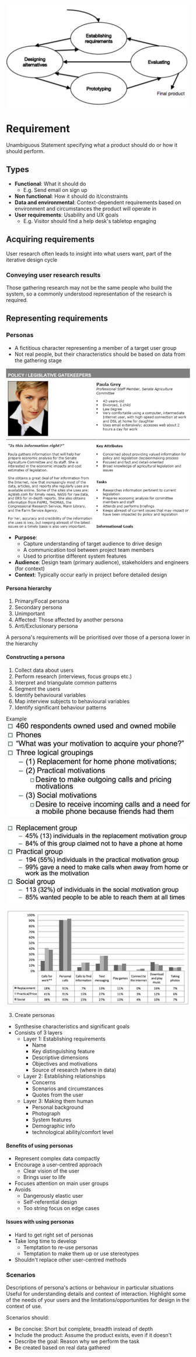 ![Iterative cycle](img/iterative_cycle.png)

# Requirement
Unambiguous Statement specifying what a product should do or how it should perform.

## Types
* **Functional**: What it should do
  * E.g. Send email on sign up
* **Non functional**: How it should do it/constraints
* **Data and environmental**: Context-dependent requirements based on environment and circumstances the product will operate in
* **User requirements**: Usability and UX goals
  * E.g. Visitor should find a help desk's tabletop engaging

## Acquiring requirements
User research often leads to insight into what users want, part of the iterative design cycle

### Conveying user research results
Those gathering research may not be the same people who build the system, so a commonly understood representation of the research is required.

## Representing requirements

### Personas
* A fictitious character representing a member of a target user group
* Not real people, but their characteristics should be based on data from the gathering stage

![Persona example](img/persona_example.png)

* **Purpose**:
  * Capture understanding of target audience to drive design
  * A communication tool between project team members
  * Used to prioritise different system features
* **Audience**: Design team (primary audience), stakeholders and engineers (for context)
* **Context**: Typically occur early in project before detailed design

#### Persona hierarchy
1. Primary/Focal persona
2. Secondary persona
3. Unimportant
4. Affected: Those affected by another persona
5. Anti/Exclusionary persona

A persona's requirements will be prioritised over those of a persona lower in the hierarchy

#### Constructing a persona
1. Collect data about users
  1. Perform research (interviews, focus groups etc.)
  2. Interpret and triangulate common patterns
2. Segment the users
  1. Identify behavioural variables
  2. Map interview subjects to behavioural variables
  3. Identify significant behaviour patterns

  Example
  ![User segmentation example](img/user_segmentation.png)

  ![User segmentation groups](img/user_segmentation_groups.png)

  ![User segmentation activities](img/user_segmentation_activities.png)

3. Create personas
  * Synthesise characteristics and significant goals
  * Consists of 3 layers
    * Layer 1: Establishing requirements
      * Name
      * Key distinguishing feature
      * Descriptive dimensions
      * Objectives and motivations
      * Source of research (where in data)
    * Layer 2: Establishing relationships
      * Concerns
      * Scenarios and circumstances
      * Quotes from the user
    * Layer 3: Making them human
      * Personal background
      * Photograph
      * System features
      * Demographic info
      * technological ability/comfort level

#### Benefits of using personas
* Represent complex data compactly
* Encourage a user-centred approach
  * Clear vision of the user
  * Brings user to life
* Focuses attention on main user groups
* Avoids
  * Dangerously elastic user
  * Self-referential design
  * Too string focus on edge cases

#### Issues with using personas
* Hard to get right set of personas
* Take long time to develop
  * Temptation to re-use personas
  * Temptation to make them up or use stereotypes
* Shouldn't replace other user-centred methods

### Scenarios
Descriptions of persona's actions or behaviour in particular situations
Useful for understanding details and context of interaction. Highlight some of the needs of your users and the limitations/opportunities for design in the context of use.

Scenarios should:
  * Be concise: Short but complete, breadth instead of depth
  * Include the product: Assume the product exists, even if it doesn't
  * Describe the goal: Reason why we perform the task
  * Be created based on real data gathered
